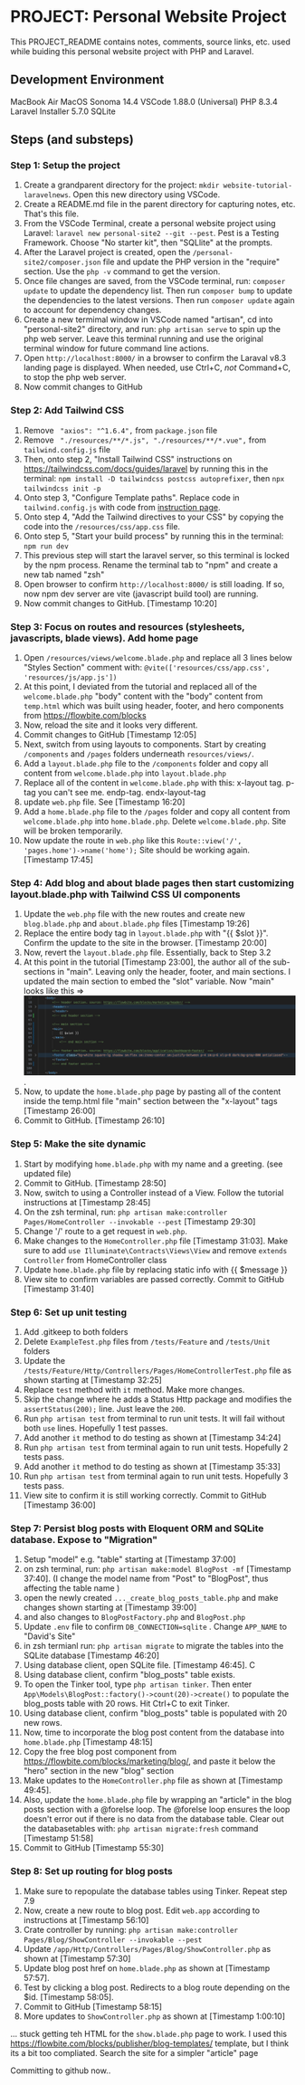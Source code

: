 # PROJECT: Personal Website Project 
This PROJECT_README contains notes, comments, source links, etc. used while buiding this personal website project with PHP and Laravel. 

## Development Environment
MacBook Air
MacOS Sonoma 14.4
VSCode 1.88.0 (Universal)
PHP 8.3.4
Laravel Installer 5.7.0
SQLite


## Steps (and substeps)
### Step 1: Setup the project
1. Create a grandparent directory for the project: `mkdir website-tutorial-laravelnews`. Open this new directory using VSCode.
2. Create a README.md file in the parent directory for capturing notes, etc. That's this file.    
3. From the VSCode Terminal, create a personal website project using Laravel: `laravel new personal-site2 --git --pest`. Pest is a Testing Framework. Choose "No starter kit", then "SQLlite" at the prompts.
4. After the Laravel project is created, open the `/personal-site2/composer.json` file and update the PHP version in the "require" section. Use the `php -v` command to get the version. 
5. Once file changes are saved, from the VSCode terminal, run: `composer update` to update the dependency list. Then run `composer bump` to update the dependencies to the latest versions. Then run `composer update` again to account for dependency changes.
5. Create a new termimal window in VSCode named "artisan", cd into "personal-site2" directory, and run: `php artisan serve` to spin up the php web server. Leave this terminal running and use the original terminal window for future command line actions. 
6. Open `http://localhost:8000/` in a browser to confirm the Laraval v8.3 landing page is displayed. When needed, use Ctrl+C, _not_ Command+C, to stop the php web server.
7. Now commit changes to GitHub 

### Step 2: Add Tailwind CSS
1. Remove ` "axios": "^1.6.4",` from `package.json` file
2. Remove ` "./resources/**/*.js", "./resources/**/*.vue",` from `tailwind.config.js` file
3. Then, onto step 2, "Install Tailwind CSS" instructions on https://tailwindcss.com/docs/guides/laravel by running this in the terminal: `npm install -D tailwindcss postcss autoprefixer`, then `npx tailwindcss init -p`
4. Onto step 3, "Configure Template paths". Replace code in `tailwind.config.js` with code from [instruction page](https://tailwindcss.com/docs/guides/laravel). 
5. Onto step 4, "Add the Tailwind directives to your CSS" by copying the code into the `/resources/css/app.css` file.
6. Onto step 5, "Start your build process" by running this in the terminal: `npm run dev`
7. This previous step will start the laravel server, so this terminal is locked by the npm process. Rename the terminal tab to "npm" and create a new tab named "zsh"
8. Open browser to confirm `http://localhost:8000/` is still loading. If so, now npm dev server are vite (javascript build tool) are running. 
9. Now commit changes to GitHub. [Timestamp 10:20]

### Step 3: Focus on routes and resources (stylesheets, javascripts, blade views). Add home page
1. Open `/resources/views/welcome.blade.php` and replace all 3 lines below "Styles Section" comment with: `@vite(['resources/css/app.css', 'resources/js/app.js'])`
2. At this point, I deviated from the tutorial and replaced all of the `welcome.blade.php` "body" content with the "body" content from `temp.html` which was built using header, footer, and hero components from https://flowbite.com/blocks 
3. Now, reload the site and it looks very different.
4. Commit changes to GitHub [Timestamp 12:05]
5. Next, switch from using layouts to components. Start by creating `/components` and `/pages` folders underneath `resources/views/`. 
6. Add a `layout.blade.php` file to the `/components` folder and copy all content from `welcome.blade.php` into `layout.blade.php`
7. Replace all of the content in `welcome.blade.php` with this: x-layout tag. p-tag you can't see me. endp-tag. endx-layout-tag
8. update `web.php` file. See [Timestamp 16:20]
9. Add a `home.blade.php` file to the `/pages` folder and copy all content from `welcome.blade.php` into `home.blade.php`. Delete `welcome.blade.php`. Site will be broken temporarily.
10. Now update the route in `web.php` like this `Route::view('/', 'pages.home')->name('home');` Site should be working again. [Timestamp 17:45]

### Step 4: Add blog and about blade pages then start customizing layout.blade.php with Tailwind CSS UI components  
1. Update the `web.php` file with the new routes and create  new `blog.blade.php` and `about.blade.php` files [Timestamp 19:26]
2. Replace the entire body tag in `layout.blade.php` with "{{ $slot }}". Confirm the update to the site in the browser.  [Timestamp 20:00] 
3. Now, revert the `layout.blade.php` file. Essentially, back to Step 3.2  
4. At this point in the tutorial [Timestamp 23:00], the author all of the sub-sections in "main". Leaving only the header, footer, and main sections. I updated the main section to embed the "slot" variable. Now "main" looks like this => ![code screenshot](Screenshot_1.png). 
5. Now, to update the `home.blade.php` page by pasting all of the content inside the temp.html file "main" section between the "x-layout" tags [Timestamp 26:00]
6. Commit to GitHub. [Timestamp 26:10]

### Step 5: Make the site dynamic 
1. Start by modifying `home.blade.php` with my name and a greeting. (see updated file)
2. Commit to GitHub. [Timestamp 28:50]
3. Now, switch to using a Controller instead of a View. Follow the tutorial instructions at [Timestamp 28:45] 
4. On the zsh terminal, run: `php artisan make:controller Pages/HomeController --invokable --pest` [Timestamp 29:30]
5. Change '/' route to a get request in `web.php`. 
6. Make changes to the `HomeController.php` file [Timestamp 31:03]. Make sure to add `use Illuminate\Contracts\Views\View` and remove `extends Controller` from HomeController class
7. Update `home.blade.php` file by replacing static info with {{ $message }} 
8. View site to confirm variables are passed correctly. Commit to GitHub [Timestamp 31:40]

### Step 6: Set up unit testing
1. Add .gitkeep to both folders
2. Delete `ExampleTest.php` files from `/tests/Feature` and `/tests/Unit` folders
3. Update the `/tests/Feature/Http/Controllers/Pages/HomeControllerTest.php` file as shown starting at [Timestamp 32:25]
4. Replace `test` method with `it` method. Make more changes.
5. Skip the change where he adds a Status Http package and modifies the `assertStatus(200);` line. Just leave the `200`.
6. Run `php artisan test` from terminal to run unit tests. It will fail without both `use` lines. Hopefully 1 test passes.
7. Add another `it` method to do testing as shown at [Timestamp 34:24]
8. Run `php artisan test` from terminal again to run unit tests. Hopefully 2 tests pass. 
9. Add another `it` method to do testing as shown at [Timestamp 35:33]
10. Run `php artisan test` from terminal again to run unit tests. Hopefully 3 tests pass. 
11. View site to confirm it is still working correctly. Commit to GitHub [Timestamp 36:00]

### Step 7: Persist blog posts with Eloquent ORM and SQLite database. Expose to "Migration" 
1. Setup "model" e.g. "table" starting at [Timestamp 37:00]
2. on zsh terminal, run: `php artisan make:model BlogPost -mf` [Timestamp 37:40]. (I change the model name from "Post" to "BlogPost", thus affecting the table name )
3. open the newly created `..._create_blog_posts_table.php` and make changes shown starting at [Timestamp 39:00]
4. and also changes to `BlogPostFactory.php` and `BlogPost.php`
5. Update `.env` file to confirm `DB_CONNECTION=sqlite` .  Change `APP_NAME` to "David's Site"
6. in zsh termianl run: `php artisan migrate` to migrate the tables into the SQLite database  [Timestamp 46:20]
7. Using database client, open SQLite file. [Timestamp 46:45].  C
8. Using database client, confirm "blog_posts" table exists.
9. To open the Tinker tool, type `php artisan tinker`.  Then enter `App\Models\BlogPost::factory()->count(20)->create()` to populate the blog_posts table with 20 rows. Hit Ctrl+C to exit Tinker.
10. Using database client, confirm "blog_posts" table is populated with 20 new rows.
11. Now, time to incorporate the blog post content from the database into `home.blade.php` [Timestamp 48:15]
12. Copy the free blog post component from https://flowbite.com/blocks/marketing/blog/, and paste it below the "hero" section in the new "blog" section
13. Make updates to the `HomeController.php` file as shown at  [Timestamp 49:45]. 
14. Also, update the `home.blade.php` file by wrapping an "article" in the blog posts section with a @forelse loop. The @forelse loop ensures the loop doesn't error out if there is no data from the database table. Clear out the databasetables with: `php artisan migrate:fresh` command [Timestamp 51:58]
16. Commit to GitHub [Timestamp 55:30]

### Step 8: Set up routing for blog posts
1. Make sure to repopulate the database tables using Tinker. Repeat step 7.9
2. Now, create a new route to blog post. Edit `web.app` according to instructions at [Timestamp 56:10]
3. Crate controller by running: `php artisan make:controller Pages/Blog/ShowController --invokable --pest`  
4. Update `/app/Http/Controllers/Pages/Blog/ShowController.php` as shown at [Timestamp 57:30]
5. Update blog post href on `home.blade.php` as shown at [Timestamp 57:57]. 
6. Test by clicking a blog post. Redirects to a blog route depending on the $id. [Timestamp 58:05]. 
7. Commit to GitHub [Timestamp 58:15]
8. More updates to `ShowController.php` as shown at [Timestamp 1:00:10]

... stuck getting teh HTML for the `show.blade.php` page to work. I used this https://flowbite.com/blocks/publisher/blog-templates/ template, but I think its a bit too compliated. 
Search the site for a simpler "article" page 

Committing to github now..










